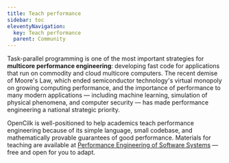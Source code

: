 ```yaml
---
title: Teach performance
sidebar: toc
eleventyNavigation:
  key: Teach performance
  parent: Community
---
```


Task-parallel programming is one of the most important strategies for **multicore performance engineering**: developing fast code for applications that run on commodity and cloud multicore computers.  The recent demise of Moore's Law, which ended semiconductor technology's virtual monopoly on growing computing performance, and the importance of performance to many modern applications &mdash; including machine learning, simulation of physical phenomena, and computer security &mdash; has made performance engineering a national strategic priority.  

OpenCilk is well-positioned to help academics teach performance engineering because of its simple language, small codebase, and mathematically provable guarantees of good performance. Materials for teaching are available at [Performance Engineering of Software Systems](https://ocw.mit.edu/courses/6-172-performance-engineering-of-software-systems-fall-2018/) &mdash; free and open for you to adapt.
